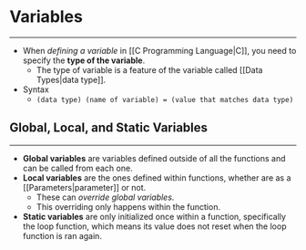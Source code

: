 # Variables
---
- When *defining a variable* in [[C Programming Language|C]], you need to specify the **type of the variable**.
	- The type of variable is a feature of the variable called [[Data Types|data type]].
- Syntax
	- `(data type) (name of variable) = (value that matches data type)`
## Global, Local, and Static Variables
---
- **Global variables** are variables defined outside of all the functions and can be called from each one.
- **Local variables** are the ones defined within functions, whether are as a [[Parameters|parameter]] or not.
	- These can *override global variables*.
	- This overriding only happens within the function.
- **Static variables** are only initialized once within a function, specifically the loop function, which means its value does not reset when the loop function is ran again.